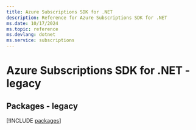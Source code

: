 ```yaml
---
title: Azure Subscriptions SDK for .NET
description: Reference for Azure Subscriptions SDK for .NET
ms.date: 10/17/2024
ms.topic: reference
ms.devlang: dotnet
ms.service: subscriptions
---
```

# Azure Subscriptions SDK for .NET - legacy
## Packages - legacy
[!INCLUDE [packages](subscriptions-index.md)]